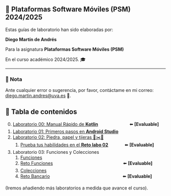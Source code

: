 ## 📱 Plataformas Software Móviles (PSM) 2024/2025

Estas guías de laboratorio han sido elaboradas por:

 **Diego Martín de Andrés** 
 
 Para la asignatura **Plataformas Software Móviles (PSM)** 
 
 En el curso académico 2024/2025. 🎓

---

### 📌 Nota

Ante cualquier error o sugerencia, por favor, contáctame en mi correo: [diego.martin.andres@uva.es](mailto:diego.martin.andres@uva.es) 📧.


## 📝 Tabla de contenidos

0. [Laboratorio 00: Manual Rápido de **Kotlin**](./ManualRapidoKotlin/README.md) &nbsp;&nbsp;&nbsp;&nbsp;&nbsp;&nbsp;&nbsp;&nbsp;&nbsp;&nbsp;&nbsp;&nbsp;&nbsp;&nbsp;&nbsp;&nbsp;&nbsp;&nbsp;&nbsp;&nbsp;&nbsp;&nbsp;&nbsp; ⬅️ **[Evaluable]**
1. [Laboratorio 01: Primeros pasos en **Android Studio**](./labo01/README.md)
2. [Laboratorio 02: Piedra, papel y tijeras 🚽✂️📄 ](./labo02/README.md)
   1. [Prueba tus habilidades en el **Reto labo 02**](./labo02/retoLabo02.md) &nbsp;&nbsp;&nbsp;&nbsp;&nbsp;&nbsp;&nbsp;&nbsp;&nbsp;&nbsp;&nbsp;&nbsp;⬅️ **[Evaluable]**
3. Laboratorio 03: Funciones y Colecciones
   1. [Funciones](./labo03/funciones/README.md)
   2. [Reto Funciones](./labo03/funciones/RetoFunciones.md) &nbsp;&nbsp;&nbsp;&nbsp;&nbsp;&nbsp;&nbsp;&nbsp;&nbsp;&nbsp;&nbsp;&nbsp;&nbsp;&nbsp;&nbsp;&nbsp;&nbsp;&nbsp;&nbsp;&nbsp;&nbsp;&nbsp;&nbsp;&nbsp;&nbsp;&nbsp;&nbsp;&nbsp;&nbsp;&nbsp;&nbsp;&nbsp;&nbsp;&nbsp;&nbsp;&nbsp;&nbsp;&nbsp;&nbsp;&nbsp;&nbsp;&nbsp;&nbsp;&nbsp;&nbsp;&nbsp;&nbsp;&nbsp;&nbsp;&nbsp;&nbsp;&nbsp;&nbsp;&nbsp;&nbsp;⬅️ **[Evaluable]**
   3. [Colecciones](./labo03/colecciones/README.md)
   4. [Reto Bancario](./labo03/colecciones/RetoBancario.md) &nbsp;&nbsp;&nbsp;&nbsp;&nbsp;&nbsp;&nbsp;&nbsp;&nbsp;&nbsp;&nbsp;&nbsp;&nbsp;&nbsp;&nbsp;&nbsp;&nbsp;&nbsp;&nbsp;&nbsp;&nbsp;&nbsp;&nbsp;&nbsp;&nbsp;&nbsp;&nbsp;&nbsp;&nbsp;&nbsp;&nbsp;&nbsp;&nbsp;&nbsp;&nbsp;&nbsp;&nbsp;&nbsp;&nbsp;&nbsp;&nbsp;&nbsp;&nbsp;&nbsp;&nbsp;&nbsp;&nbsp;&nbsp;&nbsp;&nbsp;&nbsp;&nbsp;&nbsp;&nbsp;&nbsp;&nbsp;&nbsp;⬅️ **[Evaluable]**

(Iremos añadiendo más laboratorios a medida que avance el curso).
